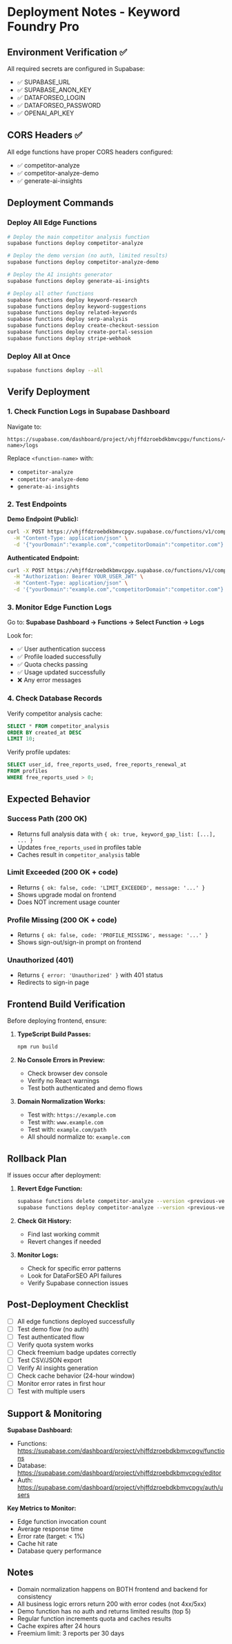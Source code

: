 # Deployment Notes - Keyword Foundry Pro

## Environment Verification ✅

All required secrets are configured in Supabase:
- ✅ SUPABASE_URL
- ✅ SUPABASE_ANON_KEY
- ✅ DATAFORSEO_LOGIN
- ✅ DATAFORSEO_PASSWORD
- ✅ OPENAI_API_KEY

## CORS Headers ✅

All edge functions have proper CORS headers configured:
- ✅ competitor-analyze
- ✅ competitor-analyze-demo
- ✅ generate-ai-insights

## Deployment Commands

### Deploy All Edge Functions

```bash
# Deploy the main competitor analysis function
supabase functions deploy competitor-analyze

# Deploy the demo version (no auth, limited results)
supabase functions deploy competitor-analyze-demo

# Deploy the AI insights generator
supabase functions deploy generate-ai-insights

# Deploy all other functions
supabase functions deploy keyword-research
supabase functions deploy keyword-suggestions
supabase functions deploy related-keywords
supabase functions deploy serp-analysis
supabase functions deploy create-checkout-session
supabase functions deploy create-portal-session
supabase functions deploy stripe-webhook
```

### Deploy All at Once

```bash
supabase functions deploy --all
```

## Verify Deployment

### 1. Check Function Logs in Supabase Dashboard

Navigate to:
```
https://supabase.com/dashboard/project/vhjffdzroebdkbmvcpgv/functions/<function-name>/logs
```

Replace `<function-name>` with:
- `competitor-analyze`
- `competitor-analyze-demo`
- `generate-ai-insights`

### 2. Test Endpoints

**Demo Endpoint (Public):**
```bash
curl -X POST https://vhjffdzroebdkbmvcpgv.supabase.co/functions/v1/competitor-analyze-demo \
  -H "Content-Type: application/json" \
  -d '{"yourDomain":"example.com","competitorDomain":"competitor.com"}'
```

**Authenticated Endpoint:**
```bash
curl -X POST https://vhjffdzroebdkbmvcpgv.supabase.co/functions/v1/competitor-analyze \
  -H "Authorization: Bearer YOUR_USER_JWT" \
  -H "Content-Type: application/json" \
  -d '{"yourDomain":"example.com","competitorDomain":"competitor.com"}'
```

### 3. Monitor Edge Function Logs

Go to: **Supabase Dashboard → Functions → Select Function → Logs**

Look for:
- ✅ User authentication success
- ✅ Profile loaded successfully
- ✅ Quota checks passing
- ✅ Usage updated successfully
- ❌ Any error messages

### 4. Check Database Records

Verify competitor analysis cache:
```sql
SELECT * FROM competitor_analysis 
ORDER BY created_at DESC 
LIMIT 10;
```

Verify profile updates:
```sql
SELECT user_id, free_reports_used, free_reports_renewal_at 
FROM profiles 
WHERE free_reports_used > 0;
```

## Expected Behavior

### Success Path (200 OK)
- Returns full analysis data with `{ ok: true, keyword_gap_list: [...], ... }`
- Updates `free_reports_used` in profiles table
- Caches result in `competitor_analysis` table

### Limit Exceeded (200 OK + code)
- Returns `{ ok: false, code: 'LIMIT_EXCEEDED', message: '...' }`
- Shows upgrade modal on frontend
- Does NOT increment usage counter

### Profile Missing (200 OK + code)
- Returns `{ ok: false, code: 'PROFILE_MISSING', message: '...' }`
- Shows sign-out/sign-in prompt on frontend

### Unauthorized (401)
- Returns `{ error: 'Unauthorized' }` with 401 status
- Redirects to sign-in page

## Frontend Build Verification

Before deploying frontend, ensure:

1. **TypeScript Build Passes:**
   ```bash
   npm run build
   ```

2. **No Console Errors in Preview:**
   - Check browser dev console
   - Verify no React warnings
   - Test both authenticated and demo flows

3. **Domain Normalization Works:**
   - Test with: `https://example.com`
   - Test with: `www.example.com`
   - Test with: `example.com/path`
   - All should normalize to: `example.com`

## Rollback Plan

If issues occur after deployment:

1. **Revert Edge Function:**
   ```bash
   supabase functions delete competitor-analyze --version <previous-version>
   supabase functions deploy competitor-analyze --version <previous-version>
   ```

2. **Check Git History:**
   - Find last working commit
   - Revert changes if needed

3. **Monitor Logs:**
   - Check for specific error patterns
   - Look for DataForSEO API failures
   - Verify Supabase connection issues

## Post-Deployment Checklist

- [ ] All edge functions deployed successfully
- [ ] Test demo flow (no auth)
- [ ] Test authenticated flow
- [ ] Verify quota system works
- [ ] Check freemium badge updates correctly
- [ ] Test CSV/JSON export
- [ ] Verify AI insights generation
- [ ] Check cache behavior (24-hour window)
- [ ] Monitor error rates in first hour
- [ ] Test with multiple users

## Support & Monitoring

**Supabase Dashboard:**
- Functions: https://supabase.com/dashboard/project/vhjffdzroebdkbmvcpgv/functions
- Database: https://supabase.com/dashboard/project/vhjffdzroebdkbmvcpgv/editor
- Auth: https://supabase.com/dashboard/project/vhjffdzroebdkbmvcpgv/auth/users

**Key Metrics to Monitor:**
- Edge function invocation count
- Average response time
- Error rate (target: < 1%)
- Cache hit rate
- Database query performance

## Notes

- Domain normalization happens on BOTH frontend and backend for consistency
- All business logic errors return 200 with error codes (not 4xx/5xx)
- Demo function has no auth and returns limited results (top 5)
- Regular function increments quota and caches results
- Cache expires after 24 hours
- Freemium limit: 3 reports per 30 days
